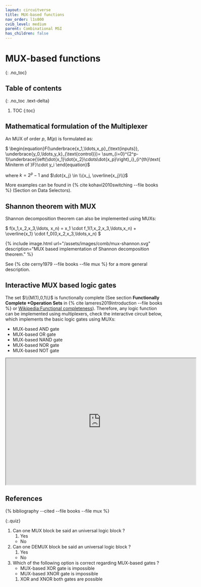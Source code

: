 ```yaml
---
layout: circuitverse
title: MUX-based functions
nav_order: l1s000
cvib_level: medium
parent: Combinational MSI
has_children: false
---
```



# MUX-based functions
{: .no_toc}


## Table of contents
{: .no_toc .text-delta}

1. TOC
{:toc}


## Mathematical formulation of the Multiplexer

An MUX of order $p$, $M(p)$ is formulated as:

$ \begin{equation}F(\underbrace{x_1,\ldots,x_p}\_{\text{inputs}}, \underbrace{y_0,\ldots,y_k}\_{\text{control}})= \sum\_{i=0}^{2^p-1}\underbrace{\left(\dot{x_1}\dot{x_2}\cdots\dot{x_p}\right)_i}\_{i^{th}\text{ Miniterm of }F}\cdot y_i \end{equation}$

where $k=2^p-1$ and $\dot{x_j} \in \\{x_j, \overline{x_j}\\}$

More examples can be found in {% cite kohavi2010switching --file books %} (Section on Data Selectors).


## Shannon theorem with MUX

Shannon decomposition theorem can also be implemented using MUXs:

$ f(x_1,x_2,x_3,\ldots, x_n) = x_1 \cdot f_1(1,x_2,x_3,\ldots,x_n) + \overline{x_1} \cdot f_0(0,x_2,x_3,\ldots,x_n) $

{% include image.html url="/assets/images/comb/mux-shannon.svg" description="MUX based implementation of Shannon decomposition theorem." %}

See {% cite cerny1979 --file books --file mux %} for a more general description.


## Interactive MUX based logic gates

The set $\\{M(1),0,1\\}$ is functionally complete (See section **Functionally Complete \*Operation Sets** in {% cite lameres2019introduction --file books %} or [Wikipedia:Functional completeness](https://en.wikipedia.org/w/index.php?title=Functional_completeness&oldid=986190082)). Therefore, any logic function can be implemented using multiplexers, check the interactive circuit below, which implements the basic logic gates using MUXs:

-   MUX-based AND gate
-   MUX-based OR gate
-   MUX-based NAND gate
-   MUX-based NOR gate
-   MUX-based NOT gate

<iframe width="600px" height="400px"
	src="https://circuitverse.org/simulator/embed/mux-based-not-gate"
	id="projectPreview" scrolling="no"
	title="MUX-based NOT gate"
	webkitAllowFullScreen mozAllowFullScreen allowFullScreen>
</iframe>


## References

{% bibliography --cited --file books --file mux %}

{:.quiz}

  1. Can one MUX block be said an universal logic block ?
     1. Yes
     * No
  2. Can one DEMUX block be said an universal logic block ?
     1. Yes
     * No
  3. Which of the following option is correct regarding MUX-based gates ?
     * MUX-based XOR gate is impossible
     * MUX-based XNOR gate is impossible
	 1. XOR and XNOR both gates are possible